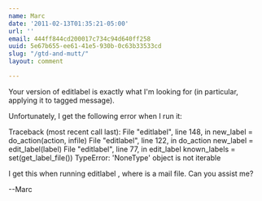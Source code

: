 ```yaml
---
name: Marc
date: '2011-02-13T01:35:21-05:00'
url: ''
email: 444ff844cd200017c734c94d640ff258
uuid: 5e67b655-ee61-41e5-930b-0c63b33533cd
slug: "/gtd-and-mutt/"
layout: comment

---
```


Your version of editlabel is exactly what I'm looking for (in particular, applying it to tagged message).

Unfortunately, I get the following error when I run it:

Traceback (most recent call last):
  File "editlabel", line 148, in 
    new_label = do_action(action, infile)
  File "editlabel", line 122, in do_action
    new_label = edit_label(label)
  File "editlabel", line 77, in edit_label
    known_labels = set(get_label_file())
TypeError: 'NoneType' object is not iterable

I get this when running editlabel , where  is a mail file. Can you assist me?

--Marc
